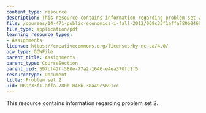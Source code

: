 ```yaml
---
content_type: resource
description: This resource contains information regarding problem set 2.
file: /courses/14-471-public-economics-i-fall-2012/069c33f1affa780b046b38a49c5691cc_MIT14_471F12_pset2.pdf
file_type: application/pdf
learning_resource_types:
- Assignments
license: https://creativecommons.org/licenses/by-nc-sa/4.0/
ocw_type: OCWFile
parent_title: Assignments
parent_type: CourseSection
parent_uid: 597cf42f-580e-77a2-1646-e4ea370fc1f5
resourcetype: Document
title: Problem set 2
uid: 069c33f1-affa-780b-046b-38a49c5691cc
---
```

This resource contains information regarding problem set 2.